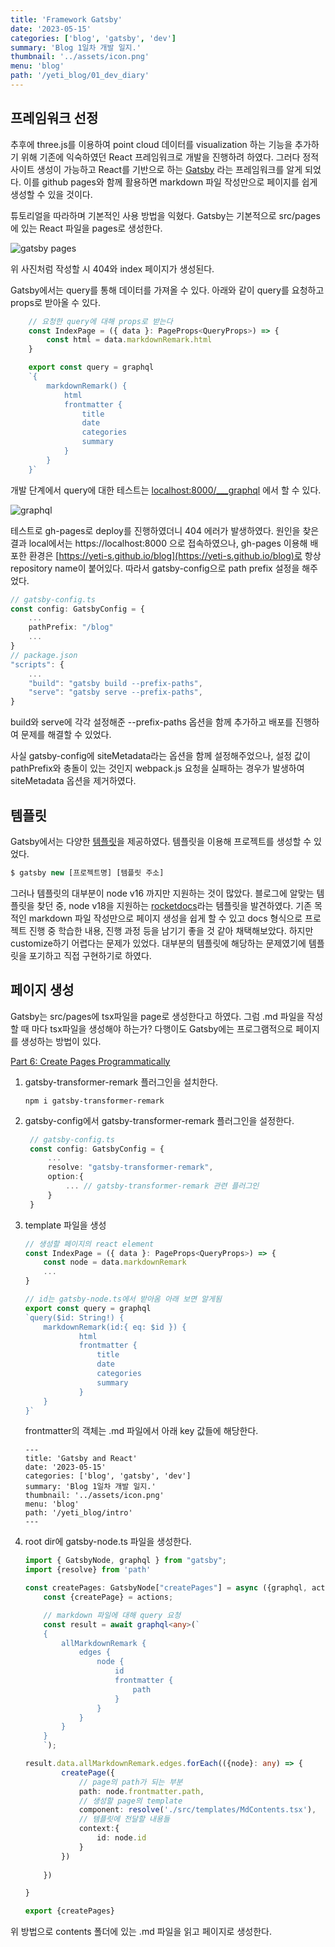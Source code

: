```yaml
---
title: 'Framework Gatsby'
date: '2023-05-15'
categories: ['blog', 'gatsby', 'dev']
summary: 'Blog 1일차 개발 일지.'
thumbnail: '../assets/icon.png'
menu: 'blog'
path: '/yeti_blog/01_dev_diary'
---
```

## **프레임워크 선정**

추후에 three.js를 이용하여 point cloud 데이터를 visualization 하는 기능을 추가하기 위해 기존에 익숙하였던 React 프레임워크로 개발을 진행하려 하였다. 그러다 정적 사이트 생성이 가능하고 React를 기반으로 하는 [Gatsby](https://www.gatsbyjs.com/) 라는 프레임워크를 알게 되었다. 이를 github pages와 함께 활용하면 markdown 파일 작성만으로 페이지를 쉽게 생성할 수 있을 것이다.

튜토리얼을 따라하며 기본적인 사용 방법을 익혔다. Gatsby는 기본적으로 src/pages에 있는 React 파일을 pages로 생성한다.

![gatsby pages](./assets/01_gatsby_pages.PNG "gatsby pages")

위 사진처럼 작성할 시 404와 index 페이지가 생성된다.

Gatsby에서는 query를 통해 데이터를 가져올 수 있다. 아래와 같이 query를 요청하고 props로 받아올 수 있다.
```typescript
    // 요청한 query에 대해 props로 받는다
    const IndexPage = ({ data }: PageProps<QueryProps>) => {
        const html = data.markdownRemark.html
    }

    export const query = graphql
    `{
        markdownRemark() {
            html
            frontmatter {
                title
                date
                categories
                summary
            }
        }
    }`
```

개발 단계에서 query에 대한 테스트는 [localhost:8000/___graphql](http://localhost:8000/___graphql) 에서 할 수 있다.

![graphql](./assets/01_graphql.PNG "graphql")

테스트로 gh-pages로 deploy를 진행하였더니 404 에러가 발생하였다. 원인을 찾은 결과 local에서는 https://localhost:8000 으로 접속하였으나, gh-pages 이용해 배포한 환경은 [https://yeti-s.github.io/blog](https://yeti-s.github.io/blog)로 항상 repository name이 붙어있다. 따라서 gatsby-config으로 path prefix 설정을 해주었다.

```typescript
// gatsby-config.ts
const config: GatsbyConfig = {
    ...
    pathPrefix: "/blog"
    ...
}
// package.json
"scripts": {
    ...
    "build": "gatsby build --prefix-paths",
    "serve": "gatsby serve --prefix-paths",
}
```

build와 serve에 각각 설정해준 --prefix-paths 옵션을 함께 추가하고 배포를 진행하여 문제를 해결할 수 있었다. 

사실 gatsby-config에 siteMetadata라는 옵션을 함께 설정해주었으나, 설정 값이 pathPrefix와 충돌이 있는 것인지 webpack.js 요청을 실패하는 경우가 발생하여 siteMetadata 옵션을 제거하였다.

## **템플릿**

Gatsby에서는 다양한 [템플릿](https://www.gatsbyjs.com/starters/)을 제공하였다. 템플릿을 이용해 프로젝트를 생성할 수 있었다.

```typescript
$ gatsby new [프로젝트명] [템플릿 주소]
```

그러나 템플릿의 대부분이 node v16 까지만 지원하는 것이 많았다. 블로그에 알맞는 템플릿을 찾던 중, node v18을 지원하는 [rocketdocs](https://github.com/jpedroschmitz/rocketdocs)라는 템플릿을 발견하였다. 기존 목적인 markdown 파일 작성만으로 페이지 생성을 쉽게 할 수 있고 docs 형식으로 프로젝트 진행 중 학습한 내용, 진행 과정 등을 남기기 좋을 것 같아 채택해보았다. 하지만 customize하기 어렵다는 문제가 있었다. 대부분의 템플릿에 해당하는 문제였기에 템플릿을 포기하고 직접 구현하기로 하였다.

## **페이지 생성**

Gatsby는 src/pages에 tsx파일을 page로 생성한다고 하였다. 그럼 .md 파일을 작성할 때 마다 tsx파일을 생성해야 하는가? 다행이도 Gatsby에는 프로그램적으로 페이지를 생성하는 방법이 있다.

[Part 6: Create Pages Programmatically](https://www.gatsbyjs.com/docs/tutorial/getting-started/part-6/)

1. gatsby-transformer-remark 플러그인을 설치한다.
   ```
   npm i gatsby-transformer-remark
   ```
2. gatsby-config에서 gatsby-transformer-remark 플러그인을 설정한다.
   ```typescript
    // gatsby-config.ts
    const config: GatsbyConfig = {
        ...
        resolve: "gatsby-transformer-remark",
        option:{
            ... // gatsby-transformer-remark 관련 플러그인
        }
    }
   ```
3. template 파일을 생성
    ```typescript
    // 생성할 페이지의 react element
    const IndexPage = ({ data }: PageProps<QueryProps>) => {
        const node = data.markdownRemark
        ...
    }

    // id는 gatsby-node.ts에서 받아옴 아래 보면 알게됨
    export const query = graphql
    `query($id: String!) {
        markdownRemark(id:{ eq: $id }) {
                html
                frontmatter {
                    title
                    date
                    categories
                    summary
                }
        }
    }`
    ```

    frontmatter의 객체는 .md 파일에서 아래 key 값들에 해당한다.
    ```
    ---
    title: 'Gatsby and React'
    date: '2023-05-15'
    categories: ['blog', 'gatsby', 'dev']
    summary: 'Blog 1일차 개발 일지.'
    thumbnail: '../assets/icon.png'
    menu: 'blog'
    path: '/yeti_blog/intro'
    ---
    ```

4. root dir에 gatsby-node.ts 파일을 생성한다.
    ```typescript
    import { GatsbyNode, graphql } from "gatsby";
    import {resolve} from 'path'

    const createPages: GatsbyNode["createPages"] = async ({graphql, actions}) => {
        const {createPage} = actions;

        // markdown 파일에 대해 query 요청
        const result = await graphql<any>(`
        {
            allMarkdownRemark {
                edges {
                    node {
                        id
                        frontmatter {
                            path
                        }
                    }
                }
            }
        }
        `);

    result.data.allMarkdownRemark.edges.forEach(({node}: any) => {
            createPage({
                // page의 path가 되는 부분
                path: node.frontmatter.path, 
                // 생성할 page의 template
                component: resolve('./src/templates/MdContents.tsx'),
                // 템플릿에 전달할 내용들
                context:{
                    id: node.id
                }
            })
            
        })

    }

    export {createPages}
    ```
위 방법으로 contents 폴더에 있는 .md 파일을 읽고 페이지로 생성한다.